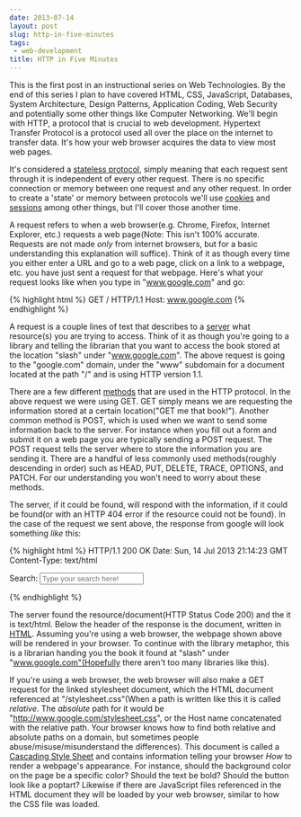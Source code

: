 ```yaml
---
date: 2013-07-14
layout: post
slug: http-in-five-minutes
tags:
 - web-development
title: HTTP in Five Minutes
---
```


This is the first post in an instructional series on Web Technologies. By the end of this series I plan to have covered HTML, CSS, JavaScript, Databases, System Architecture, Design Patterns, Application Coding, Web Security and potentially some other things like Computer Networking. We'll begin with HTTP, a protocol that is crucial to web development. Hypertext Transfer Protocol is a protocol used all over the place on the internet to transfer data. It's how your web browser acquires the data to view most web pages.


It's considered a <a href="http://en.wikipedia.org/wiki/Stateless_protocol">stateless protocol</a>, simply meaning that each request sent through it is independent of every other request. There is no specific connection or memory between one request and any other request. In order to create a 'state' or memory between protocols we'll use <a href="http://en.wikipedia.org/wiki/HTTP_cookie">cookies</a> and <a href="http://en.wikipedia.org/wiki/Session_(computer_science)">sessions</a> among other things, but I'll cover those another time.


A request refers to when a web browser(e.g. Chrome, Firefox, Internet Explorer, etc.) requests a web page(Note: This isn't 100% accurate. Requests are not made <i>only</i> from internet browsers, but for a basic understanding this explanation will suffice). Think of it as though every time you either enter a URL and go to a web page, click on a link to a webpage, etc. you have just sent a request for that webpage. Here's what your request looks like when you type in "www.google.com" and go:


{% highlight html %}
    GET / HTTP/1.1
    Host: www.google.com
{% endhighlight %}


A request is a couple lines of text that describes to a <a href="http://en.wikipedia.org/wiki/Server_(computing)">server</a> what resource(s) you are trying to access. Think of it as though you're going to a library and telling the librarian that you want to access the book stored at the location "slash" under "www.google.com". The above request is going to the "google.com" domain, under the "www" subdomain for a document located at the path "/" and is using HTTP version 1.1.


There are a few different <a href="http://en.wikipedia.org/wiki/Hypertext_Transfer_Protocol#Request_methods">methods</a> that are used in the HTTP protocol. In the above request we were using GET. GET simply means we are requesting the information stored at a certain location("GET me that book!"). Another common method is POST, which is used when we want to send some information back to the server. For instance when you fill out a form and submit it on a web page you are typically sending a POST request. The POST request tells the server where to store the information you are sending it. There are a handful of less commonly used methods(roughly descending in order) such as HEAD, PUT, DELETE, TRACE, OPTIONS, and PATCH. For our understanding you won't need to worry about these methods.


The server, if it could be found, will respond with the information, if it could be found(or with an HTTP 404 error if the resource could not be found). In the case of the request we sent above, the response from google will look something <i>like</i> this:


{% highlight html %}
    HTTP/1.1 200 OK
    Date: Sun, 14 Jul 2013 21:14:23 GMT
    Content-Type: text/html
    <html>
    <head>
    <link rel="stylesheet" href="/stylesheet.css">
    <title>Google dot com</title>
    </head>
    <body>
        <form method="GET" action="/q">
            <label>Search: </label>
            <input type="text" placeholder="Type your search here!">
        </form>
    </body>
    </html>
{% endhighlight %}


The server found the resource/document(HTTP Status Code 200) and the it is text/html. Below the header of the response is the document, written in <a href="http://en.wikipedia.org/wiki/HTML">HTML</a>. Assuming you're using a web browser, the webpage shown above will be rendered in your browser. To continue with the library metaphor, this is a librarian handing you the book it found at "slash" under "www.google.com"(Hopefully there aren't too many libraries like this).


If you're using a web browser, the web browser will also make a GET request for the linked stylesheet document, which the HTML document referenced at "/stylesheet.css"(When a path is written like this it is called <i>relative</i>. The <i>absolute</i> path for it would be "http://www.google.com/stylesheet.css", or the Host name concatenated with the relative path. Your browser knows how to find both relative and absolute paths on a domain, but sometimes people abuse/misuse/misunderstand the differences). This document is called a <a href="http://en.wikipedia.org/wiki/Css">Cascading Style Sheet</a> and contains information telling your browser <i>How</i> to render a webpage's appearance. For instance, should the background color on the page be a specific color? Should the text be bold? Should the button look like a poptart? Likewise if there are JavaScript files referenced in the HTML document they will be loaded by your web browser, similar to how the CSS file was loaded.
